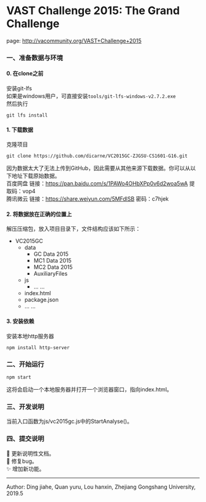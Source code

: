 # VAST Challenge 2015: The Grand Challenge
page: http://vacommunity.org/VAST+Challenge+2015    
### 一、准备数据与环境
#### 0. 在clone之前
安装git-lfs  
如果是windows用户，可直接安装`tools/git-lfs-windows-v2.7.2.exe`  
然后执行
```
git lfs install
```
#### 1. 下载数据
克隆项目
```
git clone https://github.com/dicarne/VC2015GC-ZJGSU-CS1601-G16.git
```
因为数据太大了无法上传到GitHub，因此需要从其他来源下载数据。你可以从以下地址下载原始数据。  
百度网盘 链接：https://pan.baidu.com/s/1PAWo4OHbXPp0v6d2woa5wA  提取码：vop4   
腾讯微云 链接：https://share.weiyun.com/5MFdlSB 密码：c7hjek
#### 2. 将数据放在正确的位置上
解压压缩包，放入项目目录下，文件结构应该如下所示：
- VC2015GC
    - data
        - GC Data 2015
        - MC1 Data 2015
        - MC2 Data 2015
        - AuxiliaryFiles
    - js
        - ... ...
    - index.html
    - package.json
    - ... ...
#### 3. 安装依赖
安装本地http服务器  
```
npm install http-server
```

### 二、开始运行
```
npm start
```
这将会启动一个本地服务器并打开一个浏览器窗口，指向index.html。

### 三、开发说明
当前入口函数为js/vc2015gc.js中的StartAnalyse()。

### 四、提交说明
📝 更新说明性文档。  
🐛 修复bug。  
✨ 增加新功能。

---
Author: Ding jiahe, Quan yuru, Lou hanxin, Zhejiang Gongshang University, 2019.5